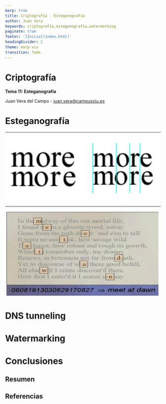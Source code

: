 ```yaml
---
marp: true
title: Criptografía - Esteganografía
author: Juan Vera
keywords: criptografía,esteganografía,watermarking
paginate: true
footer: '[Inicio](index.html)'
headingDivider: 2
theme: marp-viu
transition: fade
---
```


<style>
    /* You can add custom style here. VSCode supports this.
    Other editor might need these custom code in
    the YAML header: section: | */
	/* section header { display: none; } */
	/* section footer { display: none; } */
</style>

# Criptografía
<!-- _class: first-slide -->

**Tema 11: Esteganografía**

Juan Vera del Campo - <juan.vera@campusviu.es>

# Esteganografía
<!-- _class: lead -->

---

![center](images/stego-text1.png)

---

![center](images/stego-text2.png)

# DNS tunneling
<!-- _class: lead -->

# Watermarking
<!-- _class: lead -->

# Conclusiones
<!-- _class: lead -->

## Resumen


## Referencias

